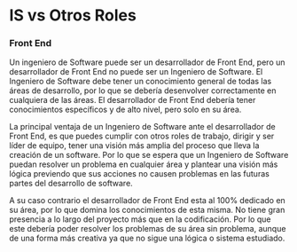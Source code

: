 # IS vs Otros Roles
### Front End
Un ingeniero de Software puede ser un desarrollador de Front End, pero un desarrollador de Front End no puede ser un Ingeniero de Software. El Ingeniero de Software debe tener un conocimiento general de todas las áreas de desarrollo, por lo que se debería desenvolver correctamente en cualquiera de las áreas. El desarrollador de Front End debería tener conocimientos específicos y de alto nivel, pero solo en su área. 

La principal ventaja de un Ingeniero de Software ante el desarrollador de Front End, es que puedes cumplir con otros roles de trabajo, dirigir y ser líder de equipo, tener una visión más amplia del proceso que lleva la creación de un software. Por lo que se espera que un Ingeniero de Software puedan resolver un problema en cualquier área y plantear una visión más lógica previendo que sus acciones no causen problemas en las futuras partes del desarrollo de software.


A su caso contrario el desarrollador de Front End esta al 100% dedicado en su área, por lo que domina los conocimientos de esta misma. No tiene gran presencia a lo largo del proyecto más que en la codificación. Por lo que este debería poder resolver los problemas de su área sin problema, aunque de una forma más creativa ya que no sigue una lógica o sistema estudiado.

